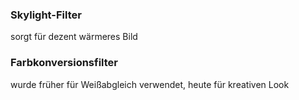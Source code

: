 ### Skylight-Filter
sorgt für dezent wärmeres Bild

### Farbkonversionsfilter
wurde früher für Weißabgleich verwendet, heute für kreativen Look